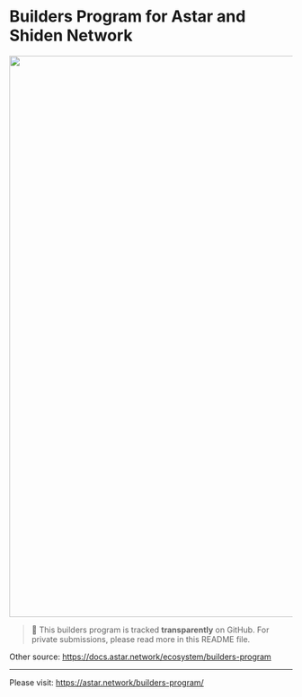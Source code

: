 # Builders Program for Astar and Shiden Network

<p align="center">
  <img src="astar.png" style="width:1000px";>
</p>

> **:loudspeaker:** This builders program is tracked **transparently** on GitHub. For private submissions, please read more in this README file.
> 
Other source: https://docs.astar.network/ecosystem/builders-program

---

Please visit: https://astar.network/builders-program/
